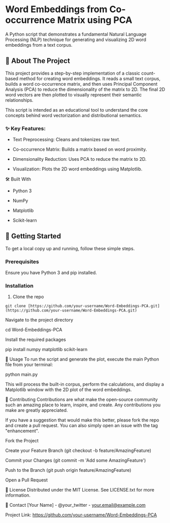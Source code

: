 # Word Embeddings from Co-occurrence Matrix using PCA
A Python script that demonstrates a fundamental Natural Language Processing (NLP) technique for generating and visualizing 2D word embeddings from a text corpus.

## 🌟 About The Project
This project provides a step-by-step implementation of a classic count-based method for creating word embeddings. It reads a small text corpus, builds a word co-occurrence matrix, and then uses Principal Component Analysis (PCA) to reduce the dimensionality of the matrix to 2D. The final 2D word vectors are then plotted to visually represent their semantic relationships.

This script is intended as an educational tool to understand the core concepts behind word vectorization and distributional semantics.

### ✨ Key Features:
* Text Preprocessing: Cleans and tokenizes raw text.

* Co-occurrence Matrix: Builds a matrix based on word proximity.

* Dimensionality Reduction: Uses PCA to reduce the matrix to 2D.

* Visualization: Plots the 2D word embeddings using Matplotlib.

🛠️ Built With
* Python 3

* NumPy

* Matplotlib

* Scikit-learn

## 🚀 Getting Started
To get a local copy up and running, follow these simple steps.

### Prerequisites
Ensure you have Python 3 and pip installed.

### Installation
1. Clone the repo

``` git clone [https://github.com/your-username/Word-Embeddings-PCA.git](https://github.com/your-username/Word-Embeddings-PCA.git) ```

Navigate to the project directory

cd Word-Embeddings-PCA

Install the required packages

pip install numpy matplotlib scikit-learn

📖 Usage
To run the script and generate the plot, execute the main Python file from your terminal:

python main.py

This will process the built-in corpus, perform the calculations, and display a Matplotlib window with the 2D plot of the word embeddings.

🤝 Contributing
Contributions are what make the open-source community such an amazing place to learn, inspire, and create. Any contributions you make are greatly appreciated.

If you have a suggestion that would make this better, please fork the repo and create a pull request. You can also simply open an issue with the tag "enhancement".

Fork the Project

Create your Feature Branch (git checkout -b feature/AmazingFeature)

Commit your Changes (git commit -m 'Add some AmazingFeature')

Push to the Branch (git push origin feature/AmazingFeature)

Open a Pull Request

📜 License
Distributed under the MIT License. See LICENSE.txt for more information.

📧 Contact
[Your Name] - @your_twitter - your.email@example.com

Project Link: https://github.com/your-username/Word-Embeddings-PCA
